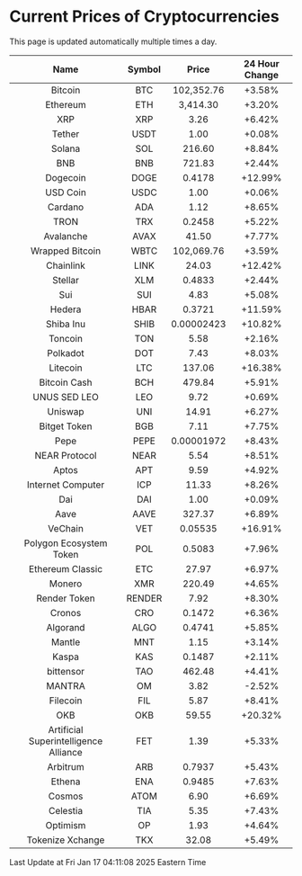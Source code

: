 # Current Prices of Cryptocurrencies
This page is updated automatically multiple times a day.

| Name | Symbol | Price | 24 Hour Change |
| :---: |:---:| :---: | :---: |
| Bitcoin | BTC | 102,352.76 | +3.58% |
| Ethereum | ETH | 3,414.30 | +3.20% |
| XRP | XRP | 3.26 | +6.42% |
| Tether | USDT | 1.00 | +0.08% |
| Solana | SOL | 216.60 | +8.84% |
| BNB | BNB | 721.83 | +2.44% |
| Dogecoin | DOGE | 0.4178 | +12.99% |
| USD Coin | USDC | 1.00 | +0.06% |
| Cardano | ADA | 1.12 | +8.65% |
| TRON | TRX | 0.2458 | +5.22% |
| Avalanche | AVAX | 41.50 | +7.77% |
| Wrapped Bitcoin | WBTC | 102,069.76 | +3.59% |
| Chainlink | LINK | 24.03 | +12.42% |
| Stellar | XLM | 0.4833 | +2.44% |
| Sui | SUI | 4.83 | +5.08% |
| Hedera | HBAR | 0.3721 | +11.59% |
| Shiba Inu | SHIB | 0.00002423 | +10.82% |
| Toncoin | TON | 5.58 | +2.16% |
| Polkadot | DOT | 7.43 | +8.03% |
| Litecoin | LTC | 137.06 | +16.38% |
| Bitcoin Cash | BCH | 479.84 | +5.91% |
| UNUS SED LEO | LEO | 9.72 | +0.69% |
| Uniswap | UNI | 14.91 | +6.27% |
| Bitget Token | BGB | 7.11 | +7.75% |
| Pepe | PEPE | 0.00001972 | +8.43% |
| NEAR Protocol | NEAR | 5.54 | +8.51% |
| Aptos | APT | 9.59 | +4.92% |
| Internet Computer | ICP | 11.33 | +8.26% |
| Dai | DAI | 1.00 | +0.09% |
| Aave | AAVE | 327.37 | +6.89% |
| VeChain | VET | 0.05535 | +16.91% |
| Polygon Ecosystem Token | POL | 0.5083 | +7.96% |
| Ethereum Classic | ETC | 27.97 | +6.97% |
| Monero | XMR | 220.49 | +4.65% |
| Render Token | RENDER | 7.92 | +8.30% |
| Cronos | CRO | 0.1472 | +6.36% |
| Algorand | ALGO | 0.4741 | +5.85% |
| Mantle | MNT | 1.15 | +3.14% |
| Kaspa | KAS | 0.1487 | +2.11% |
| bittensor | TAO | 462.48 | +4.41% |
| MANTRA | OM | 3.82 | -2.52% |
| Filecoin | FIL | 5.87 | +8.41% |
| OKB | OKB | 59.55 | +20.32% |
| Artificial Superintelligence Alliance | FET | 1.39 | +5.33% |
| Arbitrum | ARB | 0.7937 | +5.43% |
| Ethena | ENA | 0.9485 | +7.63% |
| Cosmos | ATOM | 6.90 | +6.69% |
| Celestia | TIA | 5.35 | +7.43% |
| Optimism | OP | 1.93 | +4.64% |
| Tokenize Xchange | TKX | 32.08 | +5.49% |

Last Update at Fri Jan 17 04:11:08 2025 Eastern Time